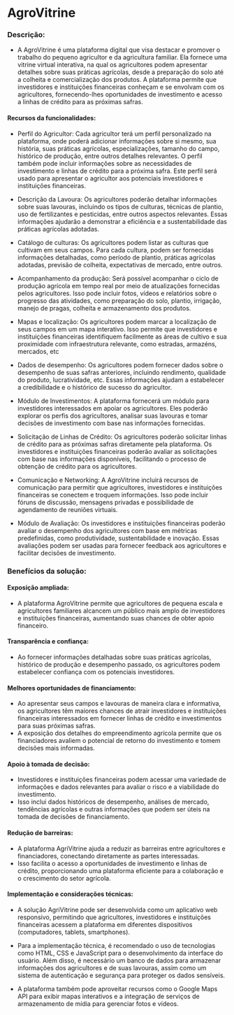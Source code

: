 # AgroVitrine

### Descrição:

- A AgroVitrine é uma plataforma digital que visa destacar e promover o trabalho do pequeno agricultor e da agricultura familiar. Ela fornece uma vitrine virtual interativa, na qual os agricultores podem apresentar detalhes sobre suas práticas agrícolas, desde a preparação do solo até a colheita e comercialização dos produtos. A plataforma permite que investidores e instituições financeiras conheçam e se envolvam com os agricultores, fornecendo-lhes oportunidades de investimento e acesso a linhas de crédito para as próximas safras.

#### Recursos da funcionalidades:

- Perfil do Agricultor: Cada agricultor terá um perfil personalizado na plataforma, onde poderá adicionar informações sobre si mesmo, sua história, suas práticas agrícolas, especializações, tamanho do campo, histórico de produção, entre outros detalhes relevantes. O perfil também pode incluir informações sobre as necessidades de investimento e linhas de crédito para a próxima safra. Este perfil será usado para apresentar o agricultor aos potenciais investidores e instituições financeiras.

- Descrição da Lavoura: Os agricultores poderão detalhar informações sobre suas lavouras, incluindo os tipos de culturas, técnicas de plantio, uso de fertilizantes e pesticidas, entre outros aspectos relevantes. Essas informações ajudarão a demonstrar a eficiência e a sustentabilidade das práticas agrícolas adotadas.

- Catálogo de culturas: Os agricultores podem listar as culturas que cultivam em seus campos. Para cada cultura, podem ser fornecidas informações detalhadas, como período de plantio, práticas agrícolas adotadas, previsão de colheita, expectativas de mercado, entre outros.

- Acompanhamento da produção: Será possível acompanhar o ciclo de produção agrícola em tempo real por meio de atualizações fornecidas pelos agricultores. Isso pode incluir fotos, vídeos e relatórios sobre o progresso das atividades, como preparação do solo, plantio, irrigação, manejo de pragas, colheita e armazenamento dos produtos.

- Mapas e localização: Os agricultores podem marcar a localização de seus campos em um mapa interativo. Isso permite que investidores e instituições financeiras identifiquem facilmente as áreas de cultivo e sua proximidade com infraestrutura relevante, como estradas, armazéns, mercados, etc

- Dados de desempenho: Os agricultores podem fornecer dados sobre o desempenho de suas safras anteriores, incluindo rendimento, qualidade do produto, lucratividade, etc. Essas informações ajudam a estabelecer a credibilidade e o histórico de sucesso do agricultor.

- Módulo de Investimentos: A plataforma fornecerá um módulo para investidores interessados em apoiar os agricultores. Eles poderão explorar os perfis dos agricultores, analisar suas lavouras e tomar decisões de investimento com base nas informações fornecidas.

- Solicitação de Linhas de Crédito: Os agricultores poderão solicitar linhas de crédito para as próximas safras diretamente pela plataforma. Os investidores e instituições financeiras poderão avaliar as solicitações com base nas informações disponíveis, facilitando o processo de obtenção de crédito para os agricultores.

- Comunicação e Networking: A AgroVitrine incluirá recursos de comunicação para permitir que agricultores, investidores e instituições financeiras se conectem e troquem informações. Isso pode incluir fóruns de discussão, mensagens privadas e possibilidade de agendamento de reuniões virtuais.

- Módulo de Avaliação: Os investidores e instituições financeiras poderão avaliar o desempenho dos agricultores com base em métricas predefinidas, como produtividade, sustentabilidade e inovação. Essas avaliações podem ser usadas para fornecer feedback aos agricultores e facilitar decisões de investimento.

### Benefícios da solução:

#### Exposição ampliada:

- A plataforma AgroVitrine permite que agricultores de pequena escala e agricultores familiares alcancem um público mais amplo de investidores e instituições financeiras, aumentando suas chances de obter apoio financeiro.

#### Transparência e confiança:

- Ao fornecer informações detalhadas sobre suas práticas agrícolas, histórico de produção e desempenho passado, os agricultores podem estabelecer confiança com os potenciais investidores.

#### Melhores oportunidades de financiamento:

- Ao apresentar seus campos e lavouras de maneira clara e informativa, os agricultores têm maiores chances de atrair investidores e instituições financeiras interessados em fornecer linhas de crédito e investimentos para suas próximas safras.
- A exposição dos detalhes do empreendimento agrícola permite que os financiadores avaliem o potencial de retorno do investimento e tomem decisões mais informadas.

#### Apoio à tomada de decisão:

- Investidores e instituições financeiras podem acessar uma variedade de informações e dados relevantes para avaliar o risco e a viabilidade do investimento.
- Isso inclui dados históricos de desempenho, análises de mercado, tendências agrícolas e outras informações que podem ser úteis na tomada de decisões de financiamento.

#### Redução de barreiras:

- A plataforma AgriVitrine ajuda a reduzir as barreiras entre agricultores e financiadores, conectando diretamente as partes interessadas.
- Isso facilita o acesso a oportunidades de investimento e linhas de crédito, proporcionando uma plataforma eficiente para a colaboração e o crescimento do setor agrícola.

#### Implementação e considerações técnicas:

- A solução AgriVitrine pode ser desenvolvida como um aplicativo web responsivo, permitindo que agricultores, investidores e instituições financeiras acessem a plataforma em diferentes dispositivos (computadores, tablets, smartphones).

- Para a implementação técnica, é recomendado o uso de tecnologias como HTML, CSS e JavaScript para o desenvolvimento da interface do usuário. Além disso, é necessário um banco de dados para armazenar informações dos agricultores e de suas lavouras, assim como um sistema de autenticação e segurança para proteger os dados sensíveis.

- A plataforma também pode aproveitar recursos como o Google Maps API para exibir mapas interativos e a integração de serviços de armazenamento de mídia para gerenciar fotos e vídeos.



